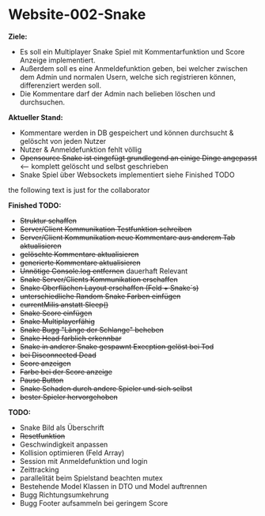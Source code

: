 # Website-002-Snake

**Ziele:** <br>
- Es soll ein Multiplayer Snake Spiel mit Kommentarfunktion und Score Anzeige implementiert. 
- Außerdem soll es eine Anmeldefunktion geben, bei welcher zwischen dem Admin und normalen Usern, welche sich registrieren können, differenziert werden soll. 
- Die Kommentare darf der Admin nach belieben löschen und durchsuchen.

**Aktueller Stand:** <br>
- Kommentare werden in DB gespeichert und können durchsucht & gelöscht von jeden Nutzer
- Nutzer & Anmeldefunktion fehlt völlig
- ~~Opensource Snake ist eingefügt grundlegend an einige Dinge angepasst~~ <-- komplett gelöscht und selbst geschrieben
- Snake Spiel über Websockets implementiert siehe Finished TODO

the following text is just for the collaborator

**Finished TODO:** <br>
- ~~Struktur schaffen~~
- ~~Server/Client Kommunikation Testfunktion schreiben~~
- ~~Server/Client Kommunikation neue Kommentare aus anderem Tab aktualisieren~~
- ~~gelöschte Kommentare aktualisieren~~
- ~~generierte Kommentare aktualisieren~~
- ~~Unnötige Console.log entfernen~~ dauerhaft Relevant
- ~~Snake Server/Clients Kommunikation erschaffen~~
- ~~Snake Oberflächen Layout erschaffen (Feld + Snake´s)~~
- ~~unterschiedliche Random Snake Farben einfügen~~
- ~~currentMilis anstatt Sleep()~~
- ~~Snake Score einfügen~~
- ~~Snake Multiplayerfähig~~
- ~~Snake Bugg "Länge der Schlange" beheben~~
- ~~Snake Head farblich erkennbar~~
- ~~Snake in anderer Snake gespawnt Execption gelöst bei Tod~~
- ~~bei Disconnected Dead~~
- ~~Score anzeigen~~
- ~~Farbe bei der Score anzeige~~
- ~~Pause Button~~
- ~~Snake Schaden durch andere Spieler und sich selbst~~
- ~~bester Spieler hervorgehoben~~

**TODO:** <br>
- Snake Bild als Überschrift
- ~~Resetfunktion~~
- Geschwindigkeit anpassen
- Kollision optimieren (Feld Array)
- Session mit Anmeldefunktion und login
- Zeittracking
- parallelität beim Spielstand beachten mutex
- Bestehende Model Klassen in DTO und Model auftrennen
- Bugg Richtungsumkehrung
- Bugg Footer aufsammeln bei geringem Score
